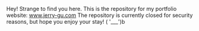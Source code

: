 Hey! Strange to find you here. This is the repository for my portfolio website: www.jerry-gu.com
The repository is currently closed for security reasons, but hope you enjoy your stay! ( '___')b
